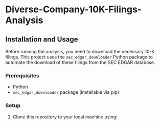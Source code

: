 # Diverse-Company-10K-Filings-Analysis
## Installation and Usage

Before running the analysis, you need to download the necessary 10-K filings. This project uses the `sec_edgar_downloader` Python package to automate the download of these filings from the SEC EDGAR database.

### Prerequisites

- Python 
- `sec_edgar_downloader` package (installable via pip)

### Setup

1. Clone this repository to your local machine using:
